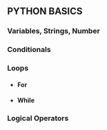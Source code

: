 ## PYTHON BASICS

### Variables, Strings, Number

### Conditionals

### Loops
* #### For
* #### While

### Logical Operators


